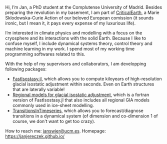 Hi, I’m Jan, a PhD student at the Complutense University of Madrid. Besides preparing the revolution in my basement, I am part of [CriticalEarth](https://www.criticalearth.eu/), a Marie Sklodowska-Curie Action of our beloved European comission (it sounds ironic, but I mean it, it pays every expense of my luxurious life).

I’m interested in climate physics and modelling with a focus on the cryosphere and its interactions with the solid Earth. Because I like to confuse myself, I include dynamical systems theory, control theory and machine learning in my work. I spend most of my working time programming softwares related to this.

With the help of my supervisors and collaborators, I am developping following packages:
- [FastIsostasy.jl](https://github.com/JanJereczek/FastIsostasy.jl), which allows you to compute kiloyears of high-resolution glacial isostatic adjustment within seconds. Even on Earth structures that are laterally variable!
- [Regional models for glacial isostatic adjustment](https://github.com/palma-ice/isostasy), which is a fortran version of FastIsostasy.jl that also includes all regional GIA models commonly used in ice-sheet modelling.
- [TransitionsInTimeseries](https://github.com/JuliaDynamics/TransitionsInTimeseries.jl), which allows you to forecast/diagnose transitions in a dynamical system (of dimension and co-dimension 1 of course, we don't want to get too crazy). 


How to reach me: janswier@ucm.es.
Homepage: https://janjereczek.github.io/


<!---
JanJereczek/JanJereczek is a ✨ special ✨ repository because its `README.md` (this file) appears on your GitHub profile.
You can click the Preview link to take a look at your changes.
- 💞️ I’m looking to collaborate on ...
I’m currently learning ...

--->
